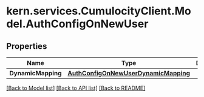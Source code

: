 
# kern.services.CumulocityClient.Model.AuthConfigOnNewUser

## Properties

Name | Type | Description | Notes
------------ | ------------- | ------------- | -------------
**DynamicMapping** | [**AuthConfigOnNewUserDynamicMapping**](AuthConfigOnNewUserDynamicMapping.md) |  | [optional] 

[[Back to Model list]](../README.md#documentation-for-models)
[[Back to API list]](../README.md#documentation-for-api-endpoints)
[[Back to README]](../README.md)

